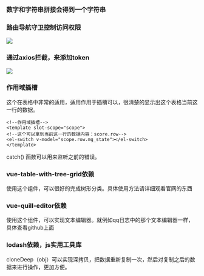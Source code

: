 ### 数字和字符串拼接会得到一个字符串

### 路由导航守卫控制访问权限

![](F:\web\web\ShoppingAdministration\images\搜狗截图20200730130356.jpg)

### 通过axios拦截，来添加token

![](F:\web\web\ShoppingAdministration\images\通过axios请求拦截添加token.jpg)

### 作用域插槽

这个在表格中非常的适用，适用作用于插槽可以，很清楚的显示出这个表格当前这一行的数据。

```vue
<!--作用域插槽-->
<template slot-scope="scope">
<!--这个可以拿到当前这一行的数据内容：score.row-->
<el-switch v-model="scope.row.mg_state"></el-switch>
</template>
```

catch()  函数可以用来监听之前的错误。

### vue-table-with-tree-grid依赖

使用这个组件，可以很好的完成树形分类。具体使用方法请详细观看官网的东西

### vue-quill-editor依赖

使用这个组件，可以实现文本编辑器。就例如qq日志中的那个文本编辑器一样，具体查看github上面

### lodash依赖，js实用工具库

cloneDeep（obj）可以实现深拷贝，把数据重新复制一次，然后对复制之后的数据来进行操作，更加方便。